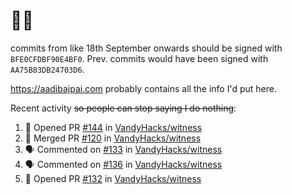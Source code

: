 # 👋🏻
<!--
**aadibajpai/aadibajpai** is a ✨ _special_ ✨ repository because its `README.md` (this file) appears on your GitHub profile.
-->
commits from like 18th September onwards should be signed with `BFE0CFDBF90E4BF0`. Prev. commits would have been signed with `AA75B83DB24703D6`.

https://aadibajpai.com probably contains all the info I'd put here.

Recent activity ~~so people can stop saying I do nothing~~:
<!--START_SECTION:activity-->
1. 💪 Opened PR [#144](https://github.com/VandyHacks/witness/pull/144) in [VandyHacks/witness](https://github.com/VandyHacks/witness)
2. 🎉 Merged PR [#120](https://github.com/VandyHacks/witness/pull/120) in [VandyHacks/witness](https://github.com/VandyHacks/witness)
3. 🗣 Commented on [#133](https://github.com/VandyHacks/witness/issues/133) in [VandyHacks/witness](https://github.com/VandyHacks/witness)
4. 🗣 Commented on [#136](https://github.com/VandyHacks/witness/issues/136) in [VandyHacks/witness](https://github.com/VandyHacks/witness)
5. 💪 Opened PR [#132](https://github.com/VandyHacks/witness/pull/132) in [VandyHacks/witness](https://github.com/VandyHacks/witness)
<!--END_SECTION:activity-->
